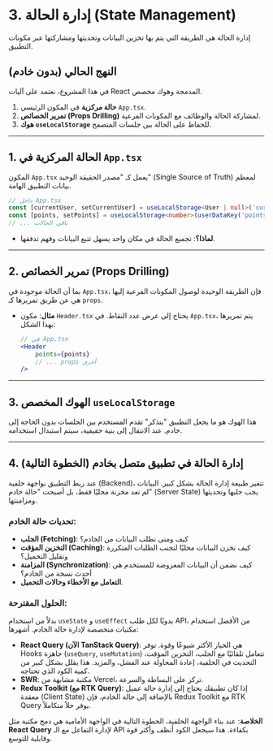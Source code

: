 # 3. إدارة الحالة (State Management)

إدارة الحالة هي الطريقة التي يتم بها تخزين البيانات وتحديثها ومشاركتها عبر مكونات التطبيق.

## النهج الحالي (بدون خادم)

في هذا المشروع، نعتمد على آليات React المدمجة وهوك مخصص.
1.  **حالة مركزية** في المكون الرئيسي `App.tsx`.
2.  **تمرير الخصائص (Props Drilling)** لمشاركة الحالة والوظائف مع المكونات الفرعية.
3.  **هوك `useLocalStorage`** للحفاظ على الحالة بين جلسات المتصفح.

---

## 1. الحالة المركزية في `App.tsx`

المكون `App.tsx` يعمل كـ "مصدر الحقيقة الوحيد" (Single Source of Truth) لمعظم بيانات التطبيق الهامة.

```typescript
// داخل App.tsx
const [currentUser, setCurrentUser] = useLocalStorage<User | null>('currentUser', null);
const [points, setPoints] = useLocalStorage<number>(userDataKey('points'), 0);
// ... باقي الحالات
```
- **لماذا؟**: تجميع الحالة في مكان واحد يسهل تتبع البيانات وفهم تدفقها.

---

## 2. تمرير الخصائص (Props Drilling)

بما أن الحالة موجودة في `App.tsx`، فإن الطريقة الوحيدة لوصول المكونات الفرعية إليها هي عن طريق تمريرها كـ `props`.

- **مثال**: مكون `Header.tsx` يحتاج إلى عرض عدد النقاط. في `App.tsx`، يتم تمريرها بهذا الشكل:
  ```jsx
  // في App.tsx
  <Header 
      points={points} 
      // ... props أخرى
  />
  ```

---

## 3. الهوك المخصص `useLocalStorage`

هذا الهوك هو ما يجعل التطبيق "يتذكر" تقدم المستخدم بين الجلسات بدون الحاجة إلى خادم. عند الانتقال إلى بنية حقيقية، سيتم استبدال استخدامه.

---

## 4. إدارة الحالة في تطبيق متصل بخادم (الخطوة التالية)

عند ربط التطبيق بواجهة خلفية (Backend)، تتغير طبيعة إدارة الحالة بشكل كبير. البيانات لم تعد مخزنة محليًا فقط، بل أصبحت "حالة خادم" (Server State) يجب جلبها وتحديثها ومزامنتها.

### تحديات حالة الخادم:
- **الجلب (Fetching)**: كيف ومتى نطلب البيانات من الخادم؟
- **التخزين المؤقت (Caching)**: كيف نخزن البيانات محليًا لتجنب الطلبات المتكررة وتقليل التحميل؟
- **المزامنة (Synchronization)**: كيف نضمن أن البيانات المعروضة للمستخدم هي أحدث نسخة من الخادم؟
- **التعامل مع الأخطاء وحالات التحميل**.

### الحلول المقترحة:
بدلاً من استخدام `useState` و `useEffect` يدويًا لكل طلب API، من الأفضل استخدام مكتبات متخصصة لإدارة حالة الخادم. أشهرها:

- **React Query (الآن TanStack Query)**: هي الخيار الأكثر شيوعًا وقوة. توفر Hooks جاهزة (`useQuery`, `useMutation`) تتعامل تلقائيًا مع الجلب، التخزين المؤقت، التحديث في الخلفية، إعادة المحاولة عند الفشل، والمزيد. هذا يقلل بشكل كبير من كمية الكود الذي تحتاجه.
- **SWR**: مكتبة مشابهة من Vercel، تركز على البساطة والسرعة.
- **Redux Toolkit (مع RTK Query)**: إذا كان تطبيقك يحتاج إلى إدارة حالة عميل معقدة (Client State) بالإضافة إلى حالة الخادم، فإن Redux Toolkit مع RTK Query يوفر حلاً متكاملاً.

**الخلاصة**: عند بناء الواجهة الخلفية، الخطوة التالية في الواجهة الأمامية هي دمج مكتبة مثل **React Query** لإدارة التفاعل مع الـ API بكفاءة. هذا سيجعل الكود أنظف وأكثر قوة وقابلية للتوسع.